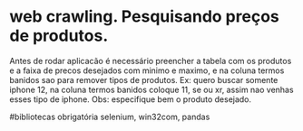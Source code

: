# web crawling. Pesquisando preços de produtos.

Antes de rodar aplicacão é necessário preencher a tabela com os produtos e a faixa de precos desejados com  minimo e maximo, e na coluna termos banidos sao para remover tipos de produtos. Ex: quero buscar somente iphone 12, na coluna termos banidos coloque 11, se ou xr, assim nao venhas esses tipo de iphone. Obs: especifique bem o produto desejado.
 
#bibliotecas obrigatória
selenium,
win32com,
pandas

